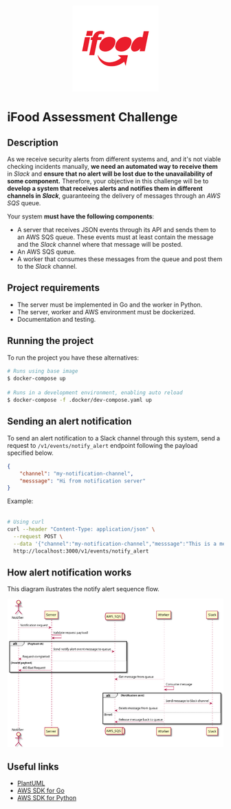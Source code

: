 <p align="center">
<img src="./assets/Ifood-logo.png" width="200">
</p>

# iFood Assessment Challenge

## Description

As we receive security alerts from different systems and, and it's not viable checking incidents manually, **we need an automated way to receive them** in *Slack* and **ensure that no alert will be lost due to the unavailability of some component.**
Therefore, your objective in this challenge will be to **develop a system that receives alerts and notifies them in different channels in *Slack***, guaranteeing the delivery of messages through an *AWS SQS* queue.

Your system **must have the following components**:
- A server that receives JSON events through its API and sends them to an AWS SQS queue. These events must at least contain the message and the *Slack* channel where that message will be posted.
- An AWS SQS queue.
- A worker that consumes these messages from the queue and post them to the *Slack* channel.

## Project requirements

- The server must be implemented in Go and the worker in Python.
- The server, worker and AWS environment must be dockerized.
- Documentation and testing.

## Running the project

To run the project you have these alternatives:

``` bash
# Runs using base image
$ docker-compose up

# Runs in a development environment, enabling auto reload
$ docker-compose -f .docker/dev-compose.yaml up

```

## Sending an alert notification

To send an alert notification to a Slack channel through this system, send a request to `/v1/events/notify_alert` endpoint following the payload specified below.

``` JSON
{
    "channel": "my-notification-channel",
    "messsage": "Hi from notification server"
}
```

Example:

``` bash

# Using curl
curl --header "Content-Type: application/json" \
  --request POST \
  --data '{"channel":"my-notification-channel","messsage":"This is a message"}' \
  http://localhost:3000/v1/events/notify_alert

```

## How alert notification works

This diagram ilustrates the notify alert sequence flow.

<img src="./assets/notify-alert-sequence.png"/>

## Useful links

- [PlantUML](https://plantuml.com/)
- [AWS SDK for Go](https://aws.github.io/aws-sdk-go-v2/docs/getting-started/)
- [AWS SDK for Python](https://boto3.amazonaws.com/v1/documentation/api/latest/index.html)